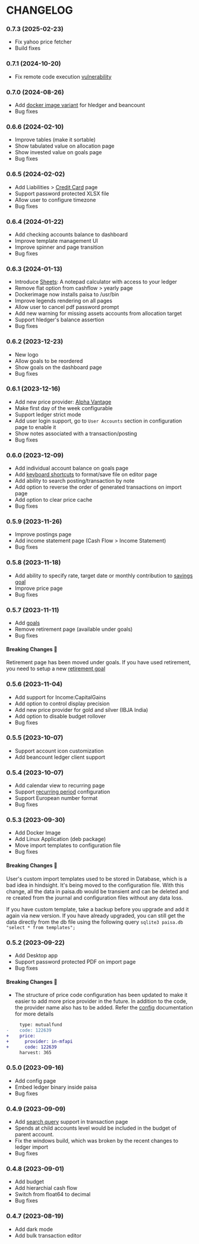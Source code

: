# CHANGELOG

### 0.7.3 (2025-02-23)

* Fix yahoo price fetcher
* Build fixes

### 0.7.1 (2024-10-20)

* Fix remote code execution [vulnerability](https://github.com/ananthakumaran/paisa/issues/294)

### 0.7.0 (2024-08-26)

* Add [docker image variant](https://github.com/ananthakumaran/paisa/pull/274) for hledger and beancount
* Bug fixes

### 0.6.6 (2024-02-10)

* Improve tables (make it sortable)
* Show tabulated value on allocation page
* Show invested value on goals page
* Bug fixes

### 0.6.5 (2024-02-02)

* Add Liabilities > [Credit Card](https://paisa.fyi/reference/credit-cards) page
* Support password protected XLSX file
* Allow user to configure timezone
* Bug fixes

### 0.6.4 (2024-01-22)

* Add checking accounts balance to dashboard
* Improve template management UI
* Improve spinner and page transition
* Bug fixes

### 0.6.3 (2024-01-13)

* Introduce [Sheets](https://paisa.fyi/reference/sheets/): A notepad calculator with access to your ledger
* Remove flat option from cashflow > yearly page
* Dockerimage now installs paisa to /usr/bin
* Improve legends rendering on all pages
* Allow user to cancel pdf password prompt
* Add new warning for missing assets accounts from allocation target
* Support hledger's balance assertion
* Bug fixes

### 0.6.2 (2023-12-23)

* New logo
* Allow goals to be reordered
* Show goals on the dashboard page
* Bug fixes

### 0.6.1 (2023-12-16)

* Add new price provider: [Alpha Vantage](https://paisa.fyi/reference/commodities/#alpha-vantage)
* Make first day of the week configurable
* Support ledger strict mode
* Add user login support, go to `User Accounts` section in configuration page to enable it
* Show notes associated with a transaction/posting
* Bug fixes

### 0.6.0 (2023-12-09)

* Add individual account balance on goals page
* Add [keyboard shortcuts](https://paisa.fyi/reference/editor/) to format/save file on editor page
* Add ability to search posting/transaction by note
* Add option to reverse the order of generated transactions on import page
* Add option to clear price cache
* Bug fixes

### 0.5.9 (2023-11-26)

* Improve postings page
* Add income statement page (Cash Flow > Income Statement)
* Bug fixes

### 0.5.8 (2023-11-18)

* Add ability to specify rate, target date or monthly contribution to
  [savings goal](https://paisa.fyi/reference/goals/savings/)
* Improve price page
* Bug fixes

### 0.5.7 (2023-11-11)

* Add [goals](https://paisa.fyi/reference/goals)
* Remove retirement page (available under goals)
* Bug fixes

#### Breaking Changes :rotating_light:

Retirement page has been moved under goals. If you have used
retirement, you need to setup a new [retirement goal](https://paisa.fyi/reference/goals)

### 0.5.6 (2023-11-04)

* Add support for Income:CapitalGains
* Add option to control display precision
* Add new price provider for gold and silver (IBJA India)
* Add option to disable budget rollover
* Bug fixes

### 0.5.5 (2023-10-07)

* Support account icon customization
* Add beancount ledger client support

### 0.5.4 (2023-10-07)

* Add calendar view to recurring page
* Support [recurring period](https://paisa.fyi/reference/recurring/#period) configuration
* Support European number format
* Bug fixes

### 0.5.3 (2023-09-30)

* Add Docker Image
* Add Linux Application (deb package)
* Move import templates to configuration file
* Bug fixes

#### Breaking Changes :rotating_light:

User's custom import templates used to be stored in Database, which is
a bad idea in hindsight. It's being moved to the configuration
file. With this change, all the data in paisa.db would be transient
and can be deleted and re created from the journal and configuration
files without any data loss.

If you have custom template, take a backup before you upgrade and add
it again via new version. If you have already upgraded, you can still
get the data directly from the db file using the following query
`sqlite3 paisa.db "select * from templates";`

### 0.5.2 (2023-09-22)

* Add Desktop app
* Support password protected PDF on import page
* Bug fixes

#### Breaking Changes :rotating_light:

* The structure of price code configuration has been updated to make
  it easier to add more price provider in the future. In addition to
  the code, the provider name also has to be added. Refer the
  [config](https://paisa.fyi/reference/config/) documentation for more details

```diff
     type: mutualfund
-    code: 122639
+    price:
+      provider: in-mfapi
+      code: 122639
     harvest: 365
```


### 0.5.0 (2023-09-16)

* Add config page
* Embed ledger binary inside paisa
* Bug fixes

### 0.4.9 (2023-09-09)

* Add [search query](https://paisa.fyi/reference/bulk-edit/#search) support in transaction page
* Spends at child accounts level would be included in the budget of
  parent account.
* Fix the windows build, which was broken by the recent changes to
  ledger import
* Bug fixes

### 0.4.8 (2023-09-01)

* Add budget
* Add hierarchial cash flow
* Switch from float64 to decimal
* Bug fixes


### 0.4.7 (2023-08-19)

* Add dark mode
* Add bulk transaction editor
